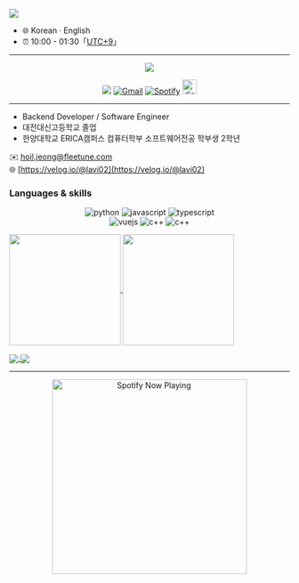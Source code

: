 [![](https://readme-typing-svg.demolab.com?font=Fira+Code&pause=1000&width=435&lines=Get+Hydrated%2C+No+PHP+in+Life)](https://git.io/typing-svg)
- :globe_with_meridians: Korean · English
- :alarm_clock: 10:00 - 01:30「[UTC+9](https://time.is/UTC+9)」

---
<p></p>
<div align="center">
  <img src=https://github.com/lavi02/lavi02/blob/main/Reminiscence%20%E2%99%A1.gif>
</div>


<p align="center">
  <img src="https://img.shields.io/badge/lavi02-blueviolet?style=flat&logo=appveyor&logoColor=lightgray"/>
  <a href="mailto:zerosec7@hanyang.ac.kr" target="_blank"><img src="https://img.shields.io/badge/Gmail-c14438.svg?&style=flat-square&logo=gmail&logoColor=white" alt="Gmail"></a>
  <a href="https://open.spotify.com/user/46p7smzj2rfj4k1069o16gvkb" target="_blank"><img src="https://img.shields.io/badge/Spotify-1ed760.svg?&style=flat-square&logo=spotify&logoColor=white" alt="Spotify"></a>
  <img src='https://cdn.jsdelivr.net/npm/simple-icons@3.0.1/icons/discord.svg' alt='discord' height='26'>
</p>

---
- Backend Developer / Software Engineer
- 대전대신고등학교 졸업
- 한양대학교 ERICA캠퍼스 컴퓨터학부 소프트웨어전공 학부생 2학년

✉️ hoil.jeong@fleetune.com   
🌐 [https://velog.io/@lavi02](https://velog.io/@lavi02)

### Languages & skills
<p align="center">
  <img alt="python" src="https://img.shields.io/badge/Python-3572a5?style=flat-square&logo=python&logoColor=white">
  <img alt="javascript" src="https://img.shields.io/badge/JavaScript-000000?style=flat-square&logo=javascript">
  <img alt="typescript" src="https://img.shields.io/badge/TypeScript-1a0dab?style=flat-square&logo=typescript">
  <br/>
  <img alt="vuejs" src="https://img.shields.io/badge/Rust-DEA584?style=flat-square&logo=Rust">
  <img alt="c++" src="https://img.shields.io/badge/C++-f34b7d?style=flat-square&logo=c%2b%2b">
  <img alt="c++" src="https://img.shields.io/badge/Lua-000080?style=flat-square&logo=lua">
</p>


<a href="https://github.com/anuraghazra/github-readme-stats">
  <img height=200 align="center" src="https://github-readme-stats.vercel.app/api?username=lavi02&count_private=true&show_icons=true&rank_icon=percentile&card_width=300"  alt=""/>
</a>

<a href="https://github.com/anuraghazra/convoychat">
  <img height=200 align="center" src="https://github-readme-stats.vercel.app/api/top-langs/?username=lavi02&layout=compact&langs_count=8&card_width=440"  alt=""/>
</a>
<p></p>
<a href="https://github.com/lavi02/OryangBot-Cafeteria-Checker">
  <img align="center" src="https://github-readme-stats.vercel.app/api/pin/?username=lavi02&repo=OryangBot-Cafeteria-Checker&title_color=ffffff&text_color=c9cacc&icon_color=2bbc8a&bg_color=1d1f21" />
</a>
<a href="https://github.com/lavi02/game_tracking">
  <img align="center" src="https://github-readme-stats.vercel.app/api/pin/?username=lavi02&repo=game_tracking&title_color=ffffff&text_color=c9cacc&icon_color=2bbc8a&bg_color=1d1f21" />
</a>

---

<p align="center">
  <a href="https://open.spotify.com/user/46p7smzj2rfj4k1069o16gvkb" target="_blank"><img src="https://now-playing-on-spotify.vercel.app/api/spotify" alt="Spotify Now Playing" width="350"/></a>
</p>

